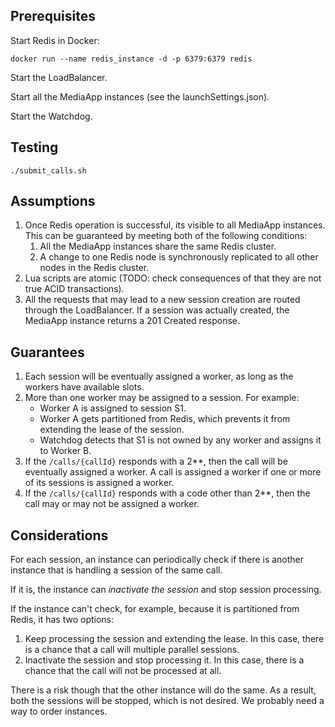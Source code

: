 ## Prerequisites

Start Redis in Docker:

```shell
docker run --name redis_instance -d -p 6379:6379 redis
```

Start the LoadBalancer.

Start all the MediaApp instances (see the launchSettings.json).

Start the Watchdog.

## Testing

```shell
./submit_calls.sh
```

## Assumptions

1. Once Redis operation is successful, its visible to all MediaApp instances. This can be guaranteed by meeting both of
   the following conditions:
    1. All the MediaApp instances share the same Redis cluster.
    2. A change to one Redis node is synchronously replicated to all other nodes in the Redis cluster.
2. Lua scripts are atomic (TODO: check consequences of that they are not true ACID transactions).
3. All the requests that may lead to a new session creation are routed through the LoadBalancer. If a session was
   actually created, the MediaApp instance returns a 201 Created response.

## Guarantees

1. Each session will be eventually assigned a worker, as long as the workers have available slots.
2. More than one worker may be assigned to a session. For example:
    - Worker A is assigned to session S1.
    - Worker A gets partitioned from Redis, which prevents it from extending the lease of the session.
    - Watchdog detects that S1 is not owned by any worker and assigns it to Worker B.
3. If the `/calls/{callId}` responds with a 2**, then the call will be eventually assigned a worker. A call is assigned
   a worker if one or more of its sessions is assigned a worker.
4. If the `/calls/{callId}` responds with a code other than 2**, then the call may or may not be assigned a worker.

## Considerations

For each session, an instance can periodically check if there is another instance that is handling a session of the same
call.

If it is, the instance can *inactivate the session* and stop session processing.

If the instance can't check, for example, because it is partitioned from Redis, it has two options:

1. Keep processing the session and extending the lease. In this case, there is a chance that a call will multiple
   parallel sessions.
2. Inactivate the session and stop processing it. In this case, there is a chance that the call will not be processed at
   all.

There is a risk though that the other instance will do the same. As a result, both the sessions will be stopped, which
is not desired. We probably need a way to order instances.
